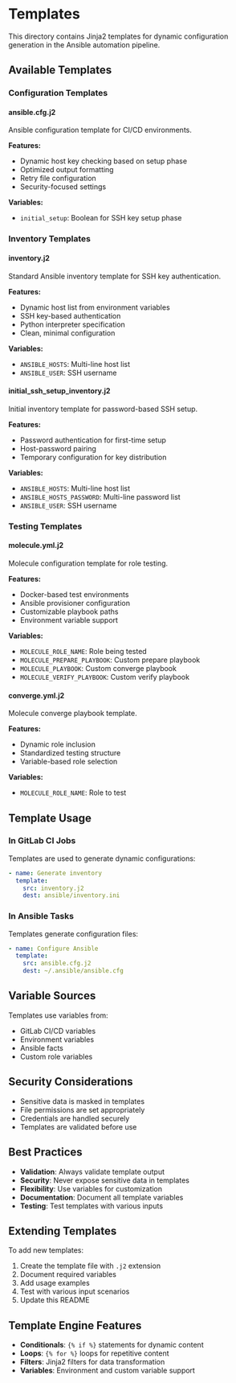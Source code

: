 # Templates

This directory contains Jinja2 templates for dynamic configuration generation in the Ansible automation pipeline.

## Available Templates

### Configuration Templates

#### ansible.cfg.j2
Ansible configuration template for CI/CD environments.

**Features:**
- Dynamic host key checking based on setup phase
- Optimized output formatting
- Retry file configuration
- Security-focused settings

**Variables:**
- `initial_setup`: Boolean for SSH key setup phase

### Inventory Templates

#### inventory.j2
Standard Ansible inventory template for SSH key authentication.

**Features:**
- Dynamic host list from environment variables
- SSH key-based authentication
- Python interpreter specification
- Clean, minimal configuration

**Variables:**
- `ANSIBLE_HOSTS`: Multi-line host list
- `ANSIBLE_USER`: SSH username

#### initial_ssh_setup_inventory.j2
Initial inventory template for password-based SSH setup.

**Features:**
- Password authentication for first-time setup
- Host-password pairing
- Temporary configuration for key distribution

**Variables:**
- `ANSIBLE_HOSTS`: Multi-line host list
- `ANSIBLE_HOSTS_PASSWORD`: Multi-line password list
- `ANSIBLE_USER`: SSH username

### Testing Templates

#### molecule.yml.j2
Molecule configuration template for role testing.

**Features:**
- Docker-based test environments
- Ansible provisioner configuration
- Customizable playbook paths
- Environment variable support

**Variables:**
- `MOLECULE_ROLE_NAME`: Role being tested
- `MOLECULE_PREPARE_PLAYBOOK`: Custom prepare playbook
- `MOLECULE_PLAYBOOK`: Custom converge playbook
- `MOLECULE_VERIFY_PLAYBOOK`: Custom verify playbook

#### converge.yml.j2
Molecule converge playbook template.

**Features:**
- Dynamic role inclusion
- Standardized testing structure
- Variable-based role selection

**Variables:**
- `MOLECULE_ROLE_NAME`: Role to test

## Template Usage

### In GitLab CI Jobs
Templates are used to generate dynamic configurations:

```yaml
- name: Generate inventory
  template:
    src: inventory.j2
    dest: ansible/inventory.ini
```

### In Ansible Tasks
Templates generate configuration files:

```yaml
- name: Configure Ansible
  template:
    src: ansible.cfg.j2
    dest: ~/.ansible/ansible.cfg
```

## Variable Sources

Templates use variables from:
- GitLab CI/CD variables
- Environment variables
- Ansible facts
- Custom role variables

## Security Considerations

- Sensitive data is masked in templates
- File permissions are set appropriately
- Credentials are handled securely
- Templates are validated before use

## Best Practices

- **Validation**: Always validate template output
- **Security**: Never expose sensitive data in templates
- **Flexibility**: Use variables for customization
- **Documentation**: Document all template variables
- **Testing**: Test templates with various inputs

## Extending Templates

To add new templates:

1. Create the template file with `.j2` extension
2. Document required variables
3. Add usage examples
4. Test with various input scenarios
5. Update this README

## Template Engine Features

- **Conditionals**: `{% if %}` statements for dynamic content
- **Loops**: `{% for %}` loops for repetitive content
- **Filters**: Jinja2 filters for data transformation
- **Variables**: Environment and custom variable support 